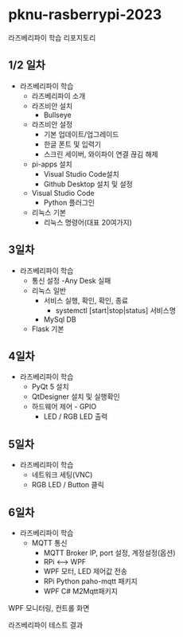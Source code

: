 # pknu-rasberrypi-2023
라즈베리파이 학습 리포지토리

## 1/2 일차
- 라즈베리파이 학습
    - 라즈베리파이 소개
    - 라즈비안 설치
        - Bullseye
    - 라즈비안 설정
        - 기본 업데이트/업그레이드
        - 한글 폰트 및 입력기
        - 스크린 세이버, 와이파이 연결 끊김 해제
    - pi-apps 설치
        - Visual Studio Code설치
        - Github Desktop 설치 및 설정
    - Visual Studio Code
        - Python 플러그인
    - 리눅스 기본
        - 리눅스 명령어(대표 20여가지)

## 3일차
- 라즈베리파이 학습
    - 통신 설정
        -Any Desk 실패
    - 리눅스 일반
        - 서비스 실행, 확인, 확인, 종료
            - systemctl [start|stop|status] 서비스명
        - MySql DB
    - Flask 기본

## 4일차
- 라즈베리파이 학습
    - PyQt 5 설치
    - QtDesigner 설치 및 실행확인
    - 하드웨어 제어 - GPIO
        - LED / RGB LED 출력

## 5일차
- 라즈베리파이 학습
    - 네트워크 세팅(VNC)
    - RGB LED / Button 클릭

## 6일차
- 라즈베리파이 학습
    - MQTT 통신
        - MQTT Broker IP, port 설정, 계정설정(옵션)
        - RPi <--> WPF
        - WPF 모터, LED 제어값 전송
        - RPi Python paho-mqtt 패키지
        - WPF C# M2Mqtt패키지

WPF 모니터링, 컨트롤 화면

라즈베리파이 테스트 결과